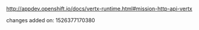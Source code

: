 http://appdev.openshift.io/docs/vertx-runtime.html#mission-http-api-vertx

 
 changes added on: 1526377170380